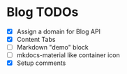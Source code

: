 # Blog TODOs
- [x] Assign a domain for Blog API
- [x] Content Tabs
- [ ] Markdown "demo" block
- [ ] mkdocs-material like container icon
- [x] Setup comments